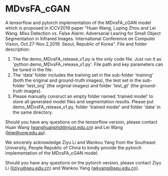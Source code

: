 # MDvsFA_cGAN
A tensorflow and pytorch implementation of the MDvsFA_cGAN model which is proposed in ICCV2019 paper "Huan Wang, Luping Zhou and Lei Wang. Miss Detection vs. False Alarm: Adversarial Learing for Small Object Segmentation in Infrared Images. International Conference on Computer Vision, Oct.27-Nov.2,2019. Seoul, Republic of Korea".
File and folder description: 
1) The file demo_MDvsFA_release_v1.py is the only code file. Just run it as 'python demo_MDvsFA_release_v1.py'.  File path and key parameters can be tuned in the file.
2) The 'data' folder includes the training set in the sub-folder 'training' (both the original and ground-truth images), the test set in the sub-folder 'test_org' (the orginial images) and folder 'test_gt' (the ground-truth images).
3) Please manually consruct an empty folder named 'trained model' to store all generated model files and segmentation results. Please put demo_MDvsFA_release_v1.py, folder 'trained model' and folder 'data' in the same directory.

Should you have any questions on the tensorflow version, please contact Huan Wang (wanghuanphd@njust.edu.cn) and Lei Wang (leiw@uow.edu.au).

We sincerely acknowledge Ziyu Li and Wankou Yang from the Southeast University, People Republic of China to kindly provide the pytorch implementation of the MDvsFA_cGAN model. 

Should you have any questions on the pytorch version, please contact Ziyu Li (liziyu@seu.edu.cn) and Wankou Yang (wkyang@seu.edu.cn).
